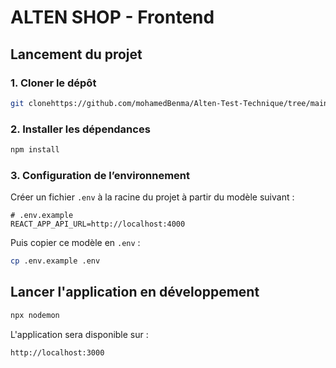 # ALTEN SHOP - Frontend

## Lancement du projet

### 1. Cloner le dépôt

```bash
git clonehttps://github.com/mohamedBenma/Alten-Test-Technique/tree/main/product-trial-master/front
```

### 2. Installer les dépendances

```bash
npm install
```

### 3. Configuration de l’environnement

Créer un fichier `.env` à la racine du projet à partir du modèle suivant :

```env
# .env.example
REACT_APP_API_URL=http://localhost:4000
```

Puis copier ce modèle en `.env` :

```bash
cp .env.example .env
```

## Lancer l'application en développement

```bash
npx nodemon
```

L'application sera disponible sur :

```
http://localhost:3000
```
